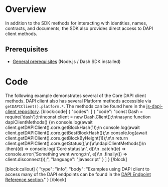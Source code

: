 # Overview

In addition to the SDK methods for interacting with identities, names, contracts, and documents, the SDK also provides direct access to DAPI client methods.

## Prerequisites

- [General prerequisites](tutorials-introduction#prerequisites) (Node.js / Dash SDK installed)

# Code

The following example demonstrates several of the Core DAPI client methods. DAPI client also has several Platform methods accessible via `getDAPIClient().platform.*`. The methods can be found here in the [js-dapi-client repository](https://github.com/dashevo/platform/tree/master/packages/js-dapi-client/lib/methods).
[block:code]
{
  "codes": [
    {
      "code": "const Dash = require('dash');\n\nconst client = new Dash.Client();\n\nasync function dapiClientMethods() {\n  console.log(await client.getDAPIClient().core.getBlockHash(1));\n  console.log(await client.getDAPIClient().core.getBestBlockHash());\n  console.log(await client.getDAPIClient().core.getBlockByHeight(1));\n\n  return client.getDAPIClient().core.getStatus();\n}\n\ndapiClientMethods()\n  .then((d) => console.log('Core status:\\n', d))\n  .catch((e) => console.error('Something went wrong:\\n', e))\n  .finally(() => client.disconnect());",
      "language": "javascript"
    }
  ]
}
[/block]

[block:callout]
{
  "type": "info",
  "body": "Examples using DAPI client to access many of the DAPI endpoints can be found in the [DAPI Endpoint Reference section](reference-dapi-endpoints)."
}
[/block]